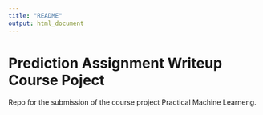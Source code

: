 ```yaml
---
title: "README"
output: html_document
---
```


# Prediction Assignment Writeup Course Poject

Repo for the submission of the course project Practical Machine Learneng.